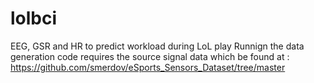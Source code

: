 # lolbci
EEG, GSR and HR to predict workload during LoL play
Runnign the data generation code requires the source signal data which be found at : https://github.com/smerdov/eSports_Sensors_Dataset/tree/master
